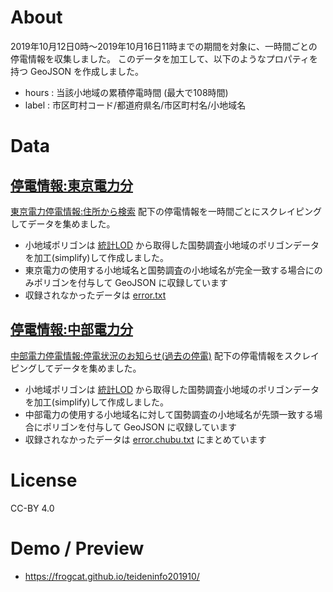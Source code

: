# About

2019年10月12日0時～2019年10月16日11時までの期間を対象に、一時間ごとの停電情報を収集しました。
このデータを加工して、以下のようなプロパティを持つ GeoJSON を作成しました。

- hours : 当該小地域の累積停電時間 (最大で108時間)
- label : 市区町村コード/都道府県名/市区町村名/小地域名


# Data

## [停電情報:東京電力分](https://github.com/frogcat/teideninfo201910/blob/master/data.json)

[東京電力停電情報:住所から検索](http://teideninfo.tepco.co.jp/html/00000000000.html) 配下の停電情報を一時間ごとにスクレイピングしてデータを集めました。

- 小地域ポリゴンは [統計LOD](http://data.e-stat.go.jp/lodw/) から取得した国勢調査小地域のポリゴンデータを加工(simplify)して作成しました。
- 東京電力の使用する小地域名と国勢調査の小地域名が完全一致する場合にのみポリゴンを付与して GeoJSON に収録しています
- 収録されなかったデータは [error.txt](https://github.com/frogcat/teideninfo201910/blob/master/error.txt)



## [停電情報:中部電力分](https://github.com/frogcat/teideninfo201910/blob/master/data.chubu.json)


[中部電力停電情報:停電状況のお知らせ(過去の停電)](https://teiden.chuden.jp/p/teiden_kosu/day/) 配下の停電情報をスクレイピングしてデータを集めました。

- 小地域ポリゴンは [統計LOD](http://data.e-stat.go.jp/lodw/) から取得した国勢調査小地域のポリゴンデータを加工(simplify)して作成しました。
- 中部電力の使用する小地域名に対して国勢調査の小地域名が先頭一致する場合にポリゴンを付与して GeoJSON に収録しています
- 収録されなかったデータは [error.chubu.txt](https://github.com/frogcat/teideninfo201910/blob/master/error.chubu.txt)  にまとめています


# License

CC-BY 4.0

# Demo / Preview

- <https://frogcat.github.io/teideninfo201910/>
